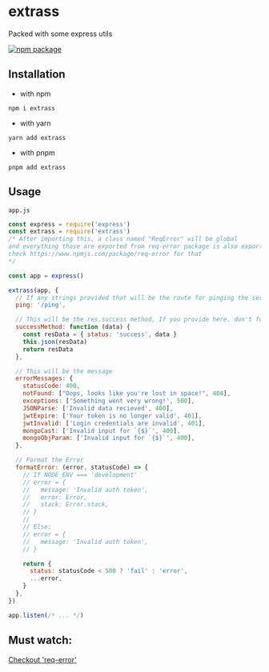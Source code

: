 # extrass

Packed with some express utils

<a href="https://npmjs.com/package/extrass">
  <img src="https://img.shields.io/npm/v/extrass" alt="npm package"> 
</a>

## Installation

- with npm

```shell
npm i extrass
```

- with yarn

```shell
yarn add extrass
```

- with pnpm

```shell
pnpm add extrass
```

## Usage

`app.js`

```js
const express = require('express')
const extrass = require('extrass')
/* After importing this, a class named "ReqError" will be global
and everything those are exported from req-error package is also exported here
check https://www.npmjs.com/package/req-error for that
*/

const app = express()

extrass(app, {
  // If any strings provided that will be the route for pinging the server
  ping: '/ping',

  // This will be the res.success method, If you provide here. don't forget to declear it's types manually
  successMethod: function (data) {
    const resData = { status: 'success', data }
    this.json(resData)
    return resData
  },

  // This will be the message
  errorMessages: {
    statusCode: 400,
    notFound: ["Oops, looks like you're lost in space!", 404],
    exceptions: ['Something went very wrong!', 500],
    JSONParse: ['Invalid data recieved', 400],
    jwtExpire: ['Your token is no longer valid', 401],
    jwtInvalid: ['Login credentials are invalid', 401],
    mongoCast: ['Invalid input for `{$}`', 400],
    mongoObjParam: ['Invalid input for `{$}`', 400],
  },

  // Format the Error
  formatError: (error, statusCode) => {
    // If NODE_ENV === 'development'
    // error = {
    //   message: 'Invalid auth token',
    //   error: Error,
    //   stack: Error.stack,
    // }
    //
    // Else:
    // error = {
    //   message: 'Invalid auth token',
    // }

    return {
      status: statusCode < 500 ? 'fail' : 'error',
      ...error,
    }
  },
})

app.listen(/* ... */)
```

## Must watch:

[Checkout 'req-error'](https://www.npmjs.com/package/req-error)
